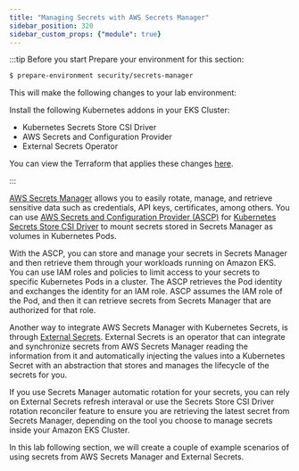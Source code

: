 ```yaml
---
title: "Managing Secrets with AWS Secrets Manager"
sidebar_position: 320
sidebar_custom_props: {"module": true}
---
```


:::tip Before you start
Prepare your environment for this section:

```bash timeout=300 wait=30
$ prepare-environment security/secrets-manager
```

This will make the following changes to your lab environment:

Install the following Kubernetes addons in your EKS Cluster:
* Kubernetes Secrets Store CSI Driver
* AWS Secrets and Configuration Provider
* External Secrets Operator

You can view the Terraform that applies these changes [here](https://github.com/aws-samples/eks-workshop-v2/tree/main/manifests/modules/security/secrets/secrets-manager/.workshop/terraform).

:::

[AWS Secrets Manager](https://aws.amazon.com/secrets-manager/) allows you to easily rotate, manage, and retrieve sensitive data such as credentials, API keys, certificates, among others. You can use [AWS Secrets and Configuration Provider (ASCP)](https://github.com/aws/secrets-store-csi-driver-provider-aws) for [Kubernetes Secrets Store CSI Driver](https://secrets-store-csi-driver.sigs.k8s.io/) to mount secrets stored in Secrets Manager as volumes in Kubernetes Pods.

With the ASCP, you can store and manage your secrets in Secrets Manager and then retrieve them through your workloads running on Amazon EKS. You can use IAM roles and policies to limit access to your secrets to specific Kubernetes Pods in a cluster. The ASCP retrieves the Pod identity and exchanges the identity for an IAM role. ASCP assumes the IAM role of the Pod, and then it can retrieve secrets from Secrets Manager that are authorized for that role.

Another way to integrate AWS Secrets Manager with Kubernetes Secrets, is through [External Secrets](https://external-secrets.io/). External Secrets is an operator that can integrate and synchronize secrets from AWS Secrets Manager reading the information from it and automatically injecting the values into a Kubernetes Secret with an abstraction that stores and manages the lifecycle of the secrets for you.

If you use Secrets Manager automatic rotation for your secrets, you can rely on External Secrets refresh interaval or use the Secrets Store CSI Driver rotation reconciler feature to ensure you are retrieving the latest secret from Secrets Manager, depending on the tool you choose to manage secrets inside your Amazon EKS Cluster.

In this lab following section, we will create a couple of example scenarios of using secrets from AWS Secrets Manager and External Secrets.
